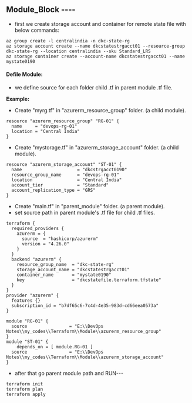 ## Module_Block ----


- first we create storage account and container for remote state file with below commands:
  
```
az group create -l centralindia -n dkc-state-rg
az storage account create --name dkcstatestrgacct01 --resource-group dkc-state-rg --location centralindia --sku Standard_LRS
az storage container create --account-name dkcstatestrgacct01 --name mystate0190
```

#### Defile Module:

- we define source for each folder child .tf in parent module .tf file.
  
**Example:**

- Create "myrg.tf" in "azurerm_resource_group" folder. (a child module).
```
resource "azurerm_resource_group" "RG-01" {
  name     = "devops-rg-01"
  location = "Central India"
}
```
- Create "mystorage.tf" in "azurerm_storage_account" folder. (a child module).
```
resource "azurerm_storage_account" "ST-01" {
  name                     = "dkcstrgacct0190"
  resource_group_name      = "devops-rg-01"
  location                 = "Central India"
  account_tier             = "Standard"
  account_replication_type = "GRS"
}
```
- Create "main.tf" in "parent_module" folder. (a parent module).
- set source path in parent module's .tf file for child .tf files.
  
```
terraform {
  required_providers {
    azurerm = {
      source  = "hashicorp/azurerm"
      version = "4.26.0"
    }
  }
  backend "azurerm" {
    resource_group_name  = "dkc-state-rg"
    storage_account_name = "dkcstatestrgacct01"
    container_name       = "mystate0190"
    key                  = "dkcstatefile.terraform.tfstate"
  }
}
provider "azurerm" {
  features {}
  subscription_id = "b7df65c6-7c4d-4e35-983d-cd66eea0573a"
}

module "RG-01" {
  source                = "E:\\DevOps Notes\\my_codes\\Terraform\\Module\\azurerm_resource_group"
}
module "ST-01" {
    depends_on = [ module.RG-01 ]
  source                = "E:\\DevOps Notes\\my_codes\\Terraform\\Module\\azurerm_storage_account"
}
```

- after that go parent module path and RUN---
  
```
terraform init
terraform plan 
terraform apply
```

